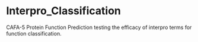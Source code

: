 # Interpro_Classification

CAFA-5 Protein Function Prediction testing the efficacy of interpro terms for function classification.
